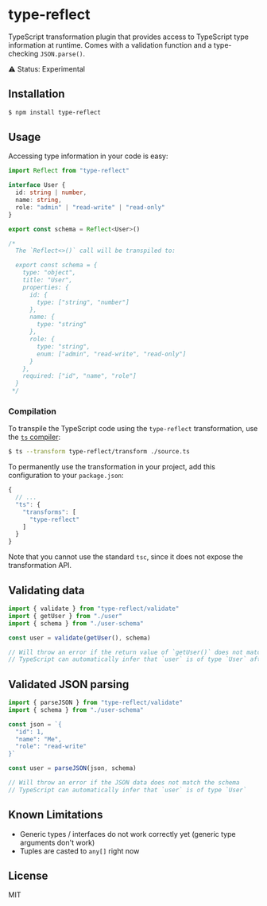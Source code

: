 # type-reflect

TypeScript transformation plugin that provides access to TypeScript type information at runtime. Comes with a validation function and a type-checking `JSON.parse()`.

⚠️ Status: Experimental


## Installation

```sh
$ npm install type-reflect
```


## Usage

Accessing type information in your code is easy:

```ts
import Reflect from "type-reflect"

interface User {
  id: string | number,
  name: string,
  role: "admin" | "read-write" | "read-only"
}

export const schema = Reflect<User>()

/*
  The `Reflect<>()` call will be transpiled to:

  export const schema = {
    type: "object",
    title: "User",
    properties: {
      id: {
        type: ["string", "number"]
      },
      name: {
        type: "string"
      },
      role: {
        type: "string",
        enum: ["admin", "read-write", "read-only"]
      }
    },
    required: ["id", "name", "role"]
  }
 */
```

### Compilation

To transpile the TypeScript code using the `type-reflect` transformation, use the [`ts` compiler](https://github.com/andywer/ts):

```sh
$ ts --transform type-reflect/transform ./source.ts
```

To permanently use the transformation in your project, add this configuration to your `package.json`:

```js
{
  // ...
  "ts": {
    "transforms": [
      "type-reflect"
    ]
  }
}
```

Note that you cannot use the standard `tsc`, since it does not expose the transformation API.


## Validating data

```ts
import { validate } from "type-reflect/validate"
import { getUser } from "./user"
import { schema } from "./user-schema"

const user = validate(getUser(), schema)

// Will throw an error if the return value of `getUser()` does not match the schema
// TypeScript can automatically infer that `user` is of type `User` after validation
```


## Validated JSON parsing

```ts
import { parseJSON } from "type-reflect/validate"
import { schema } from "./user-schema"

const json = `{
  "id": 1,
  "name": "Me",
  "role": "read-write"
}`

const user = parseJSON(json, schema)

// Will throw an error if the JSON data does not match the schema
// TypeScript can automatically infer that `user` is of type `User`
```

## Known Limitations

- Generic types / interfaces do not work correctly yet (generic type arguments don't work)
- Tuples are casted to `any[]` right now


## License

MIT
